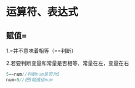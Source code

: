 # 运算符、表达式

## 赋值=

1.=并不意味着相等（==判断）

2.若要判断变量和常量是否相等，常量在左，变量在右 

```c
5==num//判断num是否为5
num=5//把5赋值给num
```

